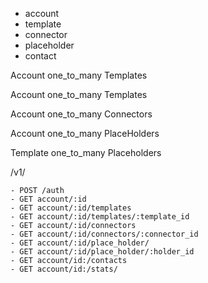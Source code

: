 - account
- template
- connector
- placeholder
- contact

Account one_to_many Templates

Account one_to_many Templates

Account one_to_many Connectors

Account one_to_many PlaceHolders

Template one_to_many Placeholders


/v1/

    - POST /auth
    - GET account/:id
    - GET account/:id/templates
    - GET account/:id/templates/:template_id 
    - GET account/:id/connectors    
    - GET account/:id/connectors/:connector_id    
    - GET account/:id/place_holder/    
    - GET account/:id/place_holder/:holder_id
    - GET account/id:/contacts
    - GET account/id:/stats/

